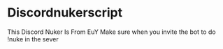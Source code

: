 # Discordnukerscript
This Discord Nuker Is From EuY
Make sure when you invite the bot to do !nuke in the sever
